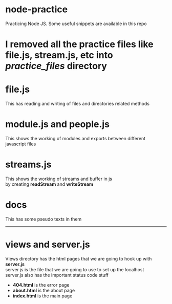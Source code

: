 # node-practice
Practicing Node JS. Some useful snippets are available in this repo

# I removed all the practice files like file.js, stream.js, etc into <i>practice_files</i> directory

# file.js
This has reading and writing of files and directories related methods

# module.js and people.js
This shows the working of modules and exports between different javascript files

# streams.js
This shows the working of streams and buffer in js <br>
by creating <strong>readStream</strong> and <strong>writeStream</strong>

# docs
This has some pseudo texts in them

<hr>

# views and server.js
Views directory has the html pages that we are going to hook up with <br>
<strong>server.js</strong>
<br>
server.js is the file that we are going to use to set up the localhost
<br>
server.js also has the important status code stuff
    <ul>
        <li><strong>404.html</strong> is the error page</li>
        <li><strong>about.html</strong> is the about page</li>
        <li><strong>index.html</strong> is the main page</li>
    </ul>

